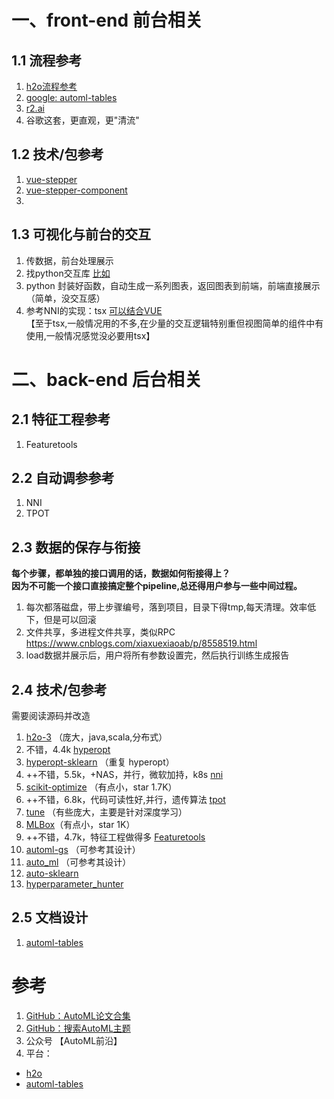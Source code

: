 # 一、front-end 前台相关  
## 1.1 流程参考  
1. [h2o流程参考](https://h2oai.github.io/tutorials/machine-learning-experiment-scoring-and-analysis-tutorial-financial-focus/#0)
2. [google: automl-tables](https://cloud.google.com/automl-tables/docs/quickstart)
3. [r2.ai](https://www.r2.ai/products)
4. 谷歌这套，更直观，更"清流"

## 1.2 技术/包参考 
1. [vue-stepper](https://github.com/PygmySlowLoris/vue-stepper)
2. [vue-stepper-component](https://github.com/adi518/vue-stepper-component)
3. 

## 1.3 可视化与前台的交互
1. 传数据，前台处理展示  
2. 找python交互库  [比如](https://towardsdatascience.com/how-to-write-web-apps-using-simple-python-for-data-scientists-a227a1a01582)  
3. python 封装好函数，自动生成一系列图表，返回图表到前端，前端直接展示（简单，没交互感）  
4. 参考NNI的实现：tsx
[可以结合VUE](https://www.zhihu.com/question/281812349?sort=created)  
【至于tsx,一般情况用的不多,在少量的交互逻辑特别重但视图简单的组件中有使用,一般情况感觉没必要用tsx】

# 二、back-end 后台相关
## 2.1 特征工程参考
1. Featuretools

## 2.2 自动调参参考
1. NNI
2. TPOT

## 2.3 数据的保存与衔接  
**每个步骤，都单独的接口调用的话，数据如何衔接得上？**  
**因为不可能一个接口直接搞定整个pipeline,总还得用户参与一些中间过程。**
1. 每次都落磁盘，带上步骤编号，落到项目，目录下得tmp,每天清理。效率低下，但是可以回滚
2. 文件共享，多进程文件共享，类似RPC
https://www.cnblogs.com/xiaxuexiaoab/p/8558519.html
3. load数据并展示后，用户将所有参数设置完，然后执行训练生成报告

## 2.4 技术/包参考  
需要阅读源码并改造
1. [h2o-3](https://github.com/h2oai/h2o-3/)  （庞大，java,scala,分布式）
2. 不错，4.4k [hyperopt](https://github.com/hyperopt/hyperopt)  
3. [hyperopt-sklearn](https://github.com/hyperopt/hyperopt-sklearn)  （重复 hyperopt）
4. ++不错，5.5k，+NAS，并行，微软加持，k8s [nni](https://github.com/Microsoft/nni)  
5. [scikit-optimize](https://github.com/scikit-optimize/scikit-optimize) （有点小，star 1.7K） 
6. ++不错，6.8k，代码可读性好,并行，遗传算法 [tpot](https://github.com/EpistasisLab/tpot)  
7. [tune](https://github.com/ray-project/ray/tree/master/python/ray/tune) （有些庞大，主要是针对深度学习） 
8. [MLBox](https://github.com/AxeldeRomblay/MLBox)（有点小，star 1K）
9. ++不错，4.7k，特征工程做得多 [Featuretools](https://github.com/FeatureLabs/featuretools) 
10. [automl-gs](https://github.com/minimaxir/automl-gs) （可参考其设计）
11. [auto_ml](https://github.com/ClimbsRocks/auto_ml) （可参考其设计）
12. [auto-sklearn](https://github.com/automl/auto-sklearn)
13. [hyperparameter_hunter](https://github.com/HunterMcGushion/hyperparameter_hunter)

## 2.5 文档设计
1. [automl-tables](https://cloud.google.com/automl-tables/docs)

# 参考  
1. [GitHub：AutoML论文合集](https://github.com/hibayesian/awesome-automl-papers)
2. [GitHub：搜索AutoML主题](https://github.com/topics/automl)  
3. 公众号 【AutoML前沿】  
4. 平台：  
- [h2o](https://www.h2o.ai/)
- [automl-tables](https://cloud.google.com/automl-tables)
